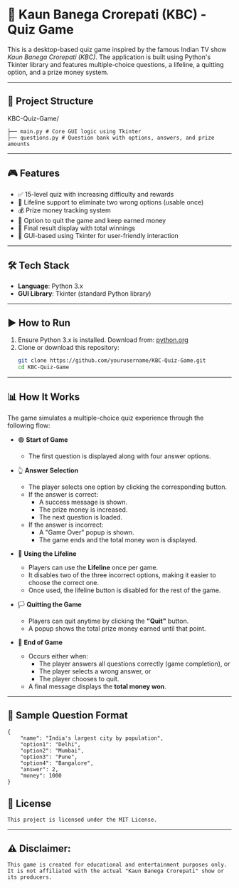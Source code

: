 # 🧠 Kaun Banega Crorepati (KBC) - Quiz Game

This is a desktop-based quiz game inspired by the famous Indian TV show *Kaun Banega Crorepati (KBC)*. 
The application is built using Python's Tkinter library and features multiple-choice questions, a lifeline,
a quitting option, and a prize money system.

---

## 📂 Project Structure
KBC-Quiz-Game/

    ├── main.py # Core GUI logic using Tkinter
    ├── questions.py # Question bank with options, answers, and prize amounts


---

## 🎮 Features

- ✅ 15-level quiz with increasing difficulty and rewards
- 🧠 Lifeline support to eliminate two wrong options (usable once)
- 💰 Prize money tracking system
- 🚪 Option to quit the game and keep earned money
- 🧾 Final result display with total winnings
- 📌 GUI-based using Tkinter for user-friendly interaction

---

## 🛠️ Tech Stack

- **Language**: Python 3.x
- **GUI Library**: Tkinter (standard Python library)

---

## ▶️ How to Run

1. Ensure Python 3.x is installed. Download from: [python.org](https://www.python.org/downloads/)
2. Clone or download this repository:
   ```bash
   git clone https://github.com/yourusername/KBC-Quiz-Game.git
   cd KBC-Quiz-Game

-----
## 📊 How It Works

The game simulates a multiple-choice quiz experience through the following flow:

- 🟢 **Start of Game**  
  - The first question is displayed along with four answer options.

- 👆 **Answer Selection**  
  - The player selects one option by clicking the corresponding button.
  - If the answer is correct:
    - A success message is shown.
    - The prize money is increased.
    - The next question is loaded.
  - If the answer is incorrect:
    - A "Game Over" popup is shown.
    - The game ends and the total money won is displayed.

- 🛟 **Using the Lifeline**  
  - Players can use the **Lifeline** once per game.
  - It disables two of the three incorrect options, making it easier to choose the correct one.
  - Once used, the lifeline button is disabled for the rest of the game.

- 🏳️ **Quitting the Game**  
  - Players can quit anytime by clicking the **"Quit"** button.
  - A popup shows the total prize money earned until that point.

- 🏁 **End of Game**  
  - Occurs either when:
    - The player answers all questions correctly (game completion), or
    - The player selects a wrong answer, or
    - The player chooses to quit.
  - A final message displays the **total money won**.
------
## 📄 Sample Question Format
```
{
    "name": "India's largest city by population",
    "option1": "Delhi",
    "option2": "Mumbai",
    "option3": "Pune",
    "option4": "Bangalore",
    "answer": 2,
    "money": 1000
}
```
## 📜 License
    This project is licensed under the MIT License.

-----

## ⚠️ Disclaimer:
    This game is created for educational and entertainment purposes only. 
    It is not affiliated with the actual "Kaun Banega Crorepati" show or its producers.
